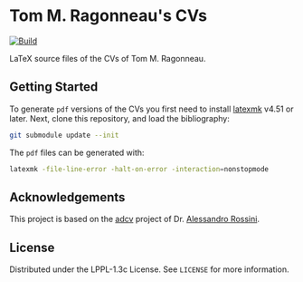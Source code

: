 # Tom M. Ragonneau's CVs

[![Build](https://github.com/ragonneau/resume/actions/workflows/build.yml/badge.svg)](https://github.com/ragonneau/resume/actions/workflows/build.yml)

LaTeX source files of the CVs of Tom M. Ragonneau.

## Getting Started

To generate `pdf` versions of the CVs you first need to install [latexmk](https://ctan.org/pkg/latexmk?lang=en) v4.51 or later.
Next, clone this repository, and load the bibliography:

```bash
git submodule update --init
```

The `pdf` files can be generated with:

```bash
latexmk -file-line-error -halt-on-error -interaction=nonstopmode
```

## Acknowledgements

This project is based on the [adcv](https://github.com/alessandrorossini/adcv) project of Dr. [Alessandro Rossini](https://alessandrorossini.org/).

## License

Distributed under the LPPL-1.3c License. See `LICENSE` for more information.
